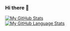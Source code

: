 ### Hi there 👋
[![My GitHub Stats](https://github-readme-stats.vercel.app/api/?username=jessadakronb&count_private=true&theme=react&showicons=true)]()
<br />
[![My GitHub Language Stats](https://github-readme-stats.vercel.app/api/top-langs/?username=jessadakronb&langs_count=5&theme=react)]()
